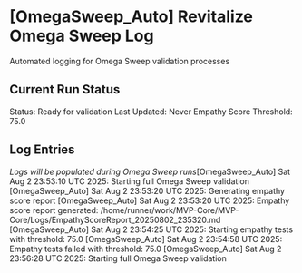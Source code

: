 # [OmegaSweep_Auto] Revitalize Omega Sweep Log
Automated logging for Omega Sweep validation processes

## Current Run Status
Status: Ready for validation
Last Updated: Never
Empathy Score Threshold: 75.0

## Log Entries
*Logs will be populated during Omega Sweep runs*[OmegaSweep_Auto] Sat Aug  2 23:53:10 UTC 2025: Starting full Omega Sweep validation
[OmegaSweep_Auto] Sat Aug  2 23:53:20 UTC 2025: Generating empathy score report
[OmegaSweep_Auto] Sat Aug  2 23:53:20 UTC 2025: Empathy score report generated: /home/runner/work/MVP-Core/MVP-Core/Logs/EmpathyScoreReport_20250802_235320.md
[OmegaSweep_Auto] Sat Aug  2 23:54:25 UTC 2025: Starting empathy tests with threshold: 75.0
[OmegaSweep_Auto] Sat Aug  2 23:54:58 UTC 2025: Empathy tests failed with threshold: 75.0
[OmegaSweep_Auto] Sat Aug  2 23:56:28 UTC 2025: Starting full Omega Sweep validation
